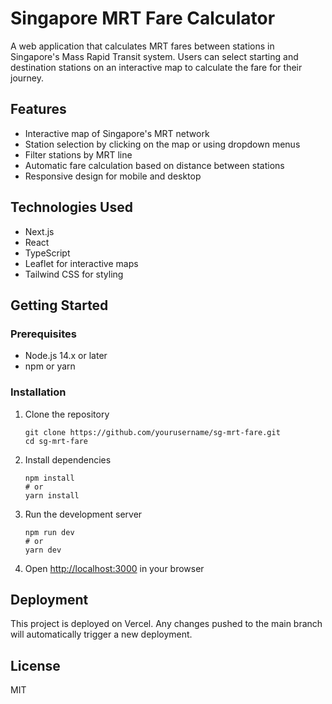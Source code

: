 # Singapore MRT Fare Calculator

A web application that calculates MRT fares between stations in Singapore's Mass Rapid Transit system. Users can select starting and destination stations on an interactive map to calculate the fare for their journey.

## Features

- Interactive map of Singapore's MRT network
- Station selection by clicking on the map or using dropdown menus
- Filter stations by MRT line
- Automatic fare calculation based on distance between stations
- Responsive design for mobile and desktop

## Technologies Used

- Next.js
- React
- TypeScript
- Leaflet for interactive maps
- Tailwind CSS for styling

## Getting Started

### Prerequisites

- Node.js 14.x or later
- npm or yarn

### Installation

1. Clone the repository
   ```
   git clone https://github.com/yourusername/sg-mrt-fare.git
   cd sg-mrt-fare
   ```

2. Install dependencies
   ```
   npm install
   # or
   yarn install
   ```

3. Run the development server
   ```
   npm run dev
   # or
   yarn dev
   ```

4. Open [http://localhost:3000](http://localhost:3000) in your browser

## Deployment

This project is deployed on Vercel. Any changes pushed to the main branch will automatically trigger a new deployment.

## License

MIT 